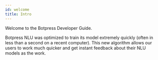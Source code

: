 ```yaml
---
id: welcome
title: Intro
---
```


Welcome to the Botpress Developer Guide.

Botpress NLU was optimized to train its model extremely quickly (often in less than a second on a recent computer). This new algorithm allows our users to work much quicker and get instant feedback about their NLU models as the work.

